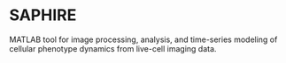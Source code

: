 # SAPHIRE
MATLAB tool for image processing, analysis, and time-series modeling of cellular phenotype dynamics from live-cell imaging data.
